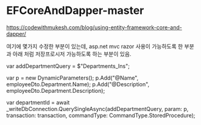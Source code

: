 # EFCoreAndDapper-master

https://codewithmukesh.com/blog/using-entity-framework-core-and-dapper/

여기에 몇가지 수정한 부분이 있는데, asp.net mvc razor 사용이 가능하도록 한 부분과
아래 처럼 저장프로시저 가능하도록 하는 부분이 있음.

var addDepartmentQuery = $"Departments_Ins";

var p = new DynamicParameters();
p.Add("@Name", employeeDto.Department.Name);
p.Add("@Description", employeeDto.Department.Description);

var departmentId = await _writeDbConnection.QuerySingleAsync<int>(addDepartmentQuery, param: p, transaction: transaction, commandType: CommandType.StoredProcedure);

